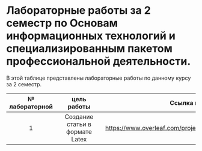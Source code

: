 # Лабораторные работы за 2 семестр по Основам информационных технологий и специализированным пакетом профессиональной деятельности.
В этой таблице представлены лабораторные работы по данному курсу за 2 семестр.

| № лабораторной|| цель работы|| Ссылка на работу | 
|:------:|:----------|:----------:|:----------:|-------|
|1||Создание статьи в формате Latex ||https://www.overleaf.com/project/624d5fec77cc1f739de67bac|